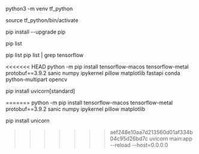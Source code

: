 <!-- create the virtual environment -->
python3 -m venv tf_python

<!-- running command for python on the terminal -->
source tf_python/bin/activate

<!-- keeping the python up-to-date -->
pip install --upgrade pip

<!-- show packages installed within the virtual environment -->
pip list

<!-- Save the installed version -->
pip list
pip list | grep tensorflow

<!-- python installation-->
<<<<<<< HEAD
python -m pip install tensorflow-macos tensorflow-metal protobuf==3.9.2 sanic numpy ipykernel pillow matplotlib fastapi conda python-multipart opencv

pip install uvicorn[standard]

<!-- python execution-->
=======
python -m pip install tensorflow-macos tensorflow-metal protobuf==3.9.2 sanic numpy ipykernel pillow matplotlib


pip install unicorn
>>>>>>> aef248e10aa7d213560d01af334b04c95d26bd7c
uvicorn main:app --reload --host=0.0.0.0